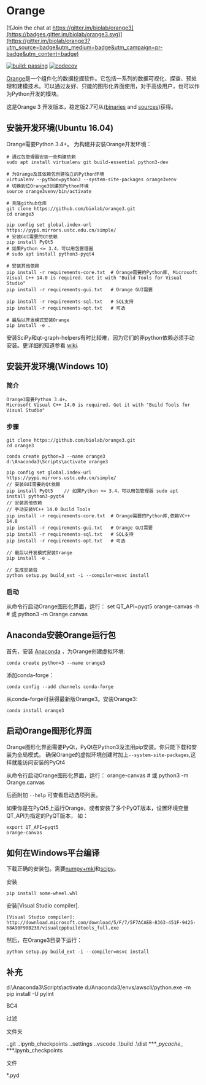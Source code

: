 # Orange

[![Join the chat at https://gitter.im/biolab/orange3](https://badges.gitter.im/biolab/orange3.svg)](https://gitter.im/biolab/orange3?utm_source=badge&utm_medium=badge&utm_campaign=pr-badge&utm_content=badge)

[![build: passing](https://img.shields.io/travis/biolab/orange3.svg)](https://travis-ci.org/biolab/orange3)
[![codecov](https://codecov.io/gh/biolab/orange3/branch/master/graph/badge.svg)](https://codecov.io/gh/biolab/orange3)

[Orange]是一个组件化的数据挖掘软件。它包括一系列的数据可视化、探查、预处理和建模技术。可以通过友好、只能的图形化界面使用，对于高级用户，也可以作为Python开发的模块。

这是Orange 3 开发版本，稳定版2.7可从([binaries] and [sources])获得。

[Orange]: http://orange.biolab.si/
[binaries]: http://orange.biolab.si/orange2/
[sources]: https://github.com/biolab/orange

## 安装开发环境(Ubuntu 16.04)

Orange需要Python 3.4+。
为构建并安装Orange开发环境：

    # 通过包管理器安装一些构建依赖
    sudo apt install virtualenv git build-essential python3-dev

    # 为Orange及其依赖包创建独立的Python环境
    virtualenv --python=python3 --system-site-packages orange3venv
    # 切换到位Orange3创建的Python环境
    source orange3venv/bin/activate

    # 克隆github仓库
    git clone https://github.com/biolab/orange3.git
    cd orange3

    pip config set global.index-url https://pypi.mirrors.ustc.edu.cn/simple/
    # 安装GUI需要的Qt依赖
    pip install PyQt5
    # 如果Python <= 3.4，可以用包管理器
    # sudo apt install python3-pyqt4
    
    # 安装其他依赖
    pip install -r requirements-core.txt  # Orange需要的Python库, Microsoft Visual C++ 14.0 is required. Get it with "Build Tools for Visual Studio"
    pip install -r requirements-gui.txt   # Orange GUI需要

    pip install -r requirements-sql.txt   # SQL支持
    pip install -r requirements-opt.txt   # 可选

    # 最后以开发模式安装Orange
    pip install -e .

安装SciPy和qt-graph-helpers有时比较难，因为它们的非python依赖必须手动安装。更详细的知道参看 [wiki].

[wiki]: https://github.com/biolab/orange3/wiki

## 安装开发环境(Windows 10)

### 简介

    Orange3需要Python 3.4+。
    Microsoft Visual C++ 14.0 is required. Get it with "Build Tools for Visual Studio"

### 步骤

    git clone https://github.com/biolab/orange3.git
    cd orange3

    conda create python=3 --name orange3
    d:\Anaconda3\Scripts\activate orange3

    pip config set global.index-url https://pypi.mirrors.ustc.edu.cn/simple/
    // 安装GUI需要的Qt依赖
    pip install PyQt5    // 如果Python <= 3.4，可以用包管理器 sudo apt install python3-pyqt4   
    // 安装其他依赖
    // 手动安装VC++ 14.0 Build Tools 
    pip install -r requirements-core.txt  # Orange需要的Python库,依赖VC++ 14.0
    pip install -r requirements-gui.txt   # Orange GUI需要
    pip install -r requirements-sql.txt   # SQL支持
    pip install -r requirements-opt.txt   # 可选

    // 最后以开发模式安装Orange
    pip install -e .

    // 生成安装包
    python setup.py build_ext -i --compiler=msvc install

### 启动

从命令行启动Orange图形化界面，运行：
    set QT_API=pyqt5
    orange-canvas -h
    # 或
    python3 -m Orange.canvas

## Anaconda安装Orange运行包

首先，安装 [Anaconda] ，为Orange创建虚拟环境:

    conda create python=3 --name orange3 

添加conda-forge：

    conda config --add channels conda-forge

从conda-forge可获得最新版Orange3。安装Orange3:

    conda install orange3

[Anaconda]: https://www.continuum.io/downloads

## 启动Orange图形化界面

Orange图形化界面需要PyQt，PyQt在Python3没法用pip安装。你只能下载和安装为全局模式。
确保Orange的虚拟环境创建时加上`--system-site-packages`,这样就能访问安装的PyQt4

从命令行启动Orange图形化界面，运行：
    orange-canvas
    # 或
    python3 -m Orange.canvas

后面附加 `--help` 可查看启动选项列表。

如果你是在PyQt5上运行Orange，或者安装了多个PyQT版本，设置环境变量QT_API为指定的PyQT版本，
如：

    export QT_API=pyqt5
    orange-canvas


## 如何在Windows平台编译

下载正确的安装包。需要[numpy+mkl]和[scipy]。

[numpy+mkl]: http://www.lfd.uci.edu/~gohlke/pythonlibs/#numpy
[scipy]: http://www.lfd.uci.edu/~gohlke/pythonlibs/#scipy

安装

    pip install some-wheel.whl

安装[Visual Studio compiler].

    [Visual Studio compiler]: http://download.microsoft.com/download/5/F/7/5F7ACAEB-8363-451F-9425-68A90F98B238/visualcppbuildtools_full.exe

然后，在Orange3目录下运行：

    python setup.py build_ext -i --compiler=msvc install

## 补充

d:\Anaconda3\Scripts\activate 
d:/Anaconda3/envs/awscli/python.exe -m pip install -U pylint

BC4

过滤

文件夹

.\.git
.\.ipynb_checkpoints
.\.settings
.\.vscode
.\build
.\dist
***\__pycache__
***\.ipynb_checkpoints

文件

*.pyd
